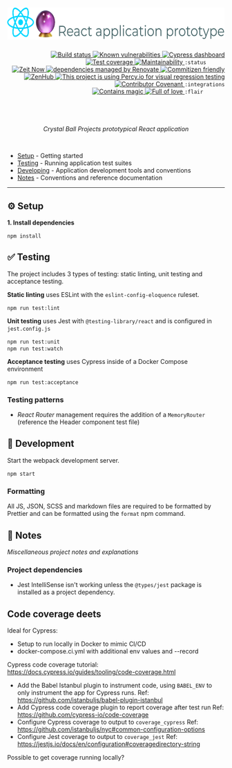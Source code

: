 <div align="right">
  <h1>
    <img height=75 src="./docs/assets/readme-header.png" alt="React application prototype">
  </h1>

  <!-- prettier-ignore-start -->
  <a href="https://github.com/crystal-ball/react-application-prototype/actions?workflow=CI%2FCD">
    <img src="https://github.com/crystal-ball/react-application-prototype/workflows/CI%2FCD/badge.svg" alt="Build status" valign="text-top" />
  </a>
  <a href="https://snyk.io/test/github/crystal-ball/react-app-prototype?targetFile=package.json">
    <img src="https://snyk.io/test/github/crystal-ball/react-app-prototype/badge.svg?targetFile=package.json" alt="Known vulnerabilities" valign="text-top" />
  </a>
  <a href="https://dashboard.cypress.io/#/projects/v3cpt4/runs">
    <img src="https://img.shields.io/badge/Cypress-dashboard-brightgreen.svg" alt="Cypress dashboard" valign="text-top" />
  </a>
  <a href="https://codeclimate.com/github/crystal-ball/react-application-prototype/test_coverage">
    <img src="https://api.codeclimate.com/v1/badges/3b4b227366911cc055e0/test_coverage" alt="Test coverage" valign="text-top" />
  </a>
  <a href="https://codeclimate.com/github/crystal-ball/react-application-prototype/maintainability">
    <img src="https://api.codeclimate.com/v1/badges/3b4b227366911cc055e0/maintainability" alt="Maintainability" valign="text-top" />
  </a>
  <code>:status&nbsp;&nbsp;&nbsp;&nbsp;&nbsp;&nbsp;</code>

  <br />
  <a href="https://zeit.co/crystal-ball/react-application-prototype">
    <img src="https://img.shields.io/badge/hosting-▲%20Zeit-7de0c4" alt="Zeit Now" valign="text-top" />
  </a>
  <a href="https://renovatebot.com/" target="_blank" rel="noopener noreferrer">
    <img src="https://img.shields.io/badge/Renovate-enabled-32c3c2.svg" alt="dependencies managed by Renovate" valign="text-top" />
  </a>
  <a href="https://commitizen.github.io/cz-cli/">
    <img src="https://img.shields.io/badge/Commitizen-%E2%9C%93%20friendly-10e67b" alt="Commitizen friendly" valign="text-top" />
  </a>
  <a href="https://github.com/crystal-ball/react-application-prototype#workspaces/-projects-5b88b5c9af3c0a2186966767/board?repos=195149522" target="_blank" rel="noopener noreferrer">
    <img src="https://img.shields.io/badge/ZenHub-managed-5e60ba.svg?" alt="ZenHub" valign="text-top" />
  </a>
  <a href="https://percy.io/Crystal-Ball/react-application-prototype" target="_blank" rel="noopener noreferrer">
    <img src="https://img.shields.io/badge/testing-%F0%9F%A6%94%20Percy-9e66bf" alt="This project is using Percy.io for visual regression testing" valign="text-top" />
  </a>
  <a href="./CODE_OF_CONDUCT.md">
    <img src="https://img.shields.io/badge/Contributor%20Covenant-v2.0-de8cf2.svg" alt="Contributor Covenant" valign="text-top" />
  </a>
  <code>:integrations</code>

  <br />
  <a href="https://github.com/crystal-ball" target="_blank" rel="noopener noreferrer">
    <img src="https://img.shields.io/badge/%F0%9F%94%AE%E2%9C%A8-contains_magic-D831D7.svg" alt="Contains magic" valign="text-top"/>
  </a>
  <a href="https://github.com/crystal-ball/react-application-prototype" target="_blank" rel="noopener noreferrer">
    <img src="https://img.shields.io/badge/%F0%9F%92%96%F0%9F%8C%88-full_of_love-F5499E.svg" alt="Full of love" valign="text-top"/>
  </a>
  <code>:flair&nbsp;&nbsp;&nbsp;&nbsp;&nbsp;&nbsp;&nbsp;</code>
  <!-- prettier-ignore-end -->

  <h1></h1>
  <br />
  <p align="center">
    <em>Crystal Ball Projects prototypical React application</em>
  </p>
  <br />
</div>

- [Setup](#-setup) - Getting started
- [Testing](#-testing) - Running application test suites
- [Developing](#-developing) - Application development tools and conventions
- [Notes](#-notes) - Conventions and reference documentation

---

## ⚙️ Setup

**1. Install dependencies**

```
npm install
```

## ✅ Testing

The project includes 3 types of testing: static linting, unit testing and
acceptance testing.

**Static linting** uses ESLint with the `eslint-config-eloquence` ruleset.

```
npm run test:lint
```

**Unit testing** uses Jest with `@testing-library/react` and is configured in
`jest.config.js`

```
npm run test:unit
npm run test:watch
```

**Acceptance testing** uses Cypress inside of a Docker Compose environment

```
npm run test:acceptance
```

### Testing patterns

- _React Router_ management requires the addition of a `MemoryRouter` (reference
  the Header component test file)

## 🌱 Development

Start the webpack development server.

```
npm start
```

### Formatting

All JS, JSON, SCSS and markdown files are required to be formatted by Prettier
and can be formatted using the `format` npm command.

## 📝 Notes

_Miscellaneous project notes and explanations_

### Project dependencies

- Jest IntelliSense isn't working unless the `@types/jest` package is installed
  as a project dependency.

## Code coverage deets

Ideal for Cypress:

- Setup to run locally in Docker to mimic CI/CD
- docker-compose.ci.yml with additional env values and --record

Cypress code coverage tutorial:
https://docs.cypress.io/guides/tooling/code-coverage.html

- Add the Babel Istanbul plugin to instrument code, using `BABEL_ENV` to only
  instrument the app for Cypress runs. Ref:
  https://github.com/istanbuljs/babel-plugin-istanbul
- Add Cypress code coverage plugin to report coverage after test run Ref:
  https://github.com/cypress-io/code-coverage
- Configure Cypress coverage to output to `coverage_cypress` Ref:
  https://github.com/istanbuljs/nyc#common-configuration-options
- Configure Jest coverage to output to `coverage_jest` Ref:
  https://jestjs.io/docs/en/configuration#coveragedirectory-string

Possible to get coverage running locally?
